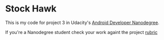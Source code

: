 # Stock Hawk

This is my code for project 3 in Udacity's [Android Developer Nanodegree](https://www.udacity.com/course/android-developer-nanodegree-by-google--nd801). 


If you're a Nanodegree student check your work againt the project [rubric](https://review.udacity.com/#!/rubrics/140/view) 


